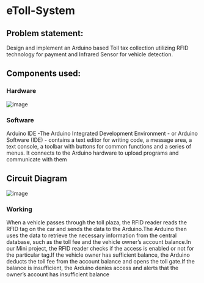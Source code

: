 # eToll-System

## Problem statement:
Design and implement an Arduino based Toll tax collection utilizing RFID technology for payment and Infrared Sensor for vehicle detection.

## Components used:

### Hardware
![image](https://github.com/user-attachments/assets/fde58564-8213-4a5c-978c-a998f1ed2210)

### Software
Arduino IDE -The Arduino Integrated Development Environment - or Arduino
Software (IDE) - contains a text editor for writing code, a message area, a text console, a
toolbar with buttons for common functions and a series of menus. It connects to the Arduino
hardware to upload programs and communicate with them


## Circuit Diagram
![image](https://github.com/user-attachments/assets/6eda41f8-beb7-4243-83e5-9f4aa41e0783)

### Working
When a vehicle passes through the toll plaza, the RFID reader reads the RFID tag on the car and sends the data to the Arduino.The Arduino then uses the data to retrieve the necessary information from the central database, such as the toll fee and the vehicle owner’s account balance.In our Mini project, the RFID reader checks if the access is enabled or not for the particular tag.If the vehicle owner has sufficient balance, the Arduino deducts the toll fee from the account balance and opens the toll gate.If the balance is insufficient, the Arduino denies access and alerts that the owner’s account has insufficient balance
